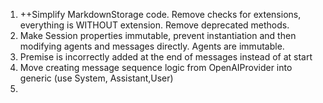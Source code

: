 1. ++Simplify MarkdownStorage code. Remove checks for extensions, everything is WITHOUT extension. Remove deprecated methods.
2. Make Session properties immutable, prevent instantiation and then modifying agents and messages directly. Agents are immutable.
3. Premise is incorrectly added at the end of messages instead of at start
4. Move creating message sequence logic from OpenAIProvider into generic (use System, Assistant,User)
5. 
